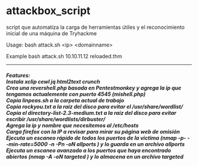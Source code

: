 # attackbox_script
script que automatiza la carga de herramientas útiles y el reconocimiento inicial de una máquina de Tryhackme


Usage:
bash attack.sh \<ip\> \<domainname\>
  
Example
bash attack.sh 10.10.11.12 reloaded.thm

<hr>
<h5>
Features:<br>
Instala xclip cewl jq html2text crunch<br>
Crea una revershell.php basada en Pentestmonkey y agrega la ip que tengamos actualemente con puerto 4545 (mishell.php)<br>
Copia linpeas.sh a la carpeta actual de trabajo<br>
Copia rockyou.txt a la raiz del disco para evitar el /usr/share/wordlist/<br>
Copia el directory-list-2.3-medium.txt a la raiz del disco para evitar escribir /usr/share/wordlists/dirbuster/<br>
Agrega la ip y nombre que necesitemos al /etc/hosts<br>
Carga firefox con la IP a revisar para mirar su página web de omisión<br>
Ejecuta un escaneo rápido de todos los puertos de la victima (nmap -p- --min-rate=5000 -n -Pn -oN allports ) y lo guarda en un archivo allports<br>
Ejecuta un escaneo avanzado a los puertos que haya encontrado abiertos (nmap -A -oN targeted ) y lo almacena en un archivo targeted<br>
</h5>
